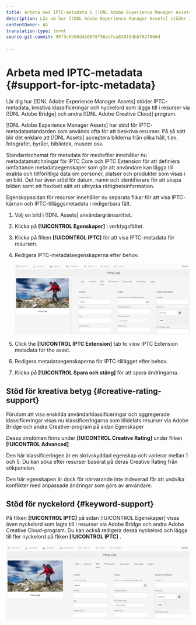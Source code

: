 ```yaml
---
title: Arbeta med IPTC-metadata i [!DNL Adobe Experience Manager Assets].
description: Läs om hur [!DNL Adobe Experience Manager Assets] stöder IPTC-metadata, Creative-klassificeringar och nyckelord som lagts till i resurser via Adobe Bridge och andra Creative-program.
contentOwner: AG
translation-type: tm+mt
source-git-commit: 90f9c0b60d4b0878f56eefea838154bb7627066d

---
```



# Arbeta med IPTC-metadata {#support-for-iptc-metadata}

Lär dig hur [!DNL Adobe Experience Manager Assets] stöder IPTC-metadata, kreativa klassificeringar och nyckelord som läggs till i resurser via [!DNL Adobe Bridge] och andra [!DNL Adobe Creative Cloud] program.

[!DNL Adobe Experience Manager Assets] har stöd för IPTC-metadatastandarden som används ofta för att beskriva resurser. På så sätt blir det enklare att [!DNL Assets] acceptera bilderna från olika håll, t.ex. fotografer, byråer, bibliotek, museer osv.

Standardschemat för metadata för mediefiler innehåller nu metadatamatchningar för IPTC Core och IPTC Extension för att definiera omfattande metadataegenskaper som gör att användare kan lägga till exakta och tillförlitliga data om personer, platser och produkter som visas i en bild. Det har även stöd för datum, namn och identifierare för att skapa bilden samt ett flexibelt sätt att uttrycka rättighetsinformation.

Egenskapssidan för resurser innehåller nu separata flikar för att visa IPTC-kärnan och IPTC-tilläggsmetadata i redigerbara fält.

1. Välj en bild i [!DNL Assets] användargränssnittet.
1. Klicka på **[!UICONTROL Egenskaper]** i verktygsfältet.
1. Klicka på fliken **[!UICONTROL IPTC]** för att visa IPTC-metadata för resursen.
1. Redigera IPTC-metadataegenskaperna efter behov.

   ![iptc_tab](assets/keywords-in-iptc-tab.png)

1. Click the **[!UICONTROL IPTC Extension]** tab to view IPTC Extension metadata for the asset.
1. Redigera metadataegenskaperna för IPTC-tillägget efter behov.
1. Klicka på **[!UICONTROL Spara och stäng]** för att spara ändringarna.

## Stöd för kreativa betyg {#creative-rating-support}

Förutom att visa enskilda användarklassificeringar och aggregerade klassificeringar visas nu klassificeringarna som tilldelats resurser via Adobe Bridge och andra Creative-program på sidan Egenskaper

Dessa omdömen finns under **[!UICONTROL Creative Rating]** under fliken **[!UICONTROL Advanced]** .

Den här klassificeringen är en skrivskyddad egenskap och varierar mellan 1 och 5. Du kan söka efter resurser baserat på deras Creative Rating från sökpanelen.

Den här egenskapen är dock för närvarande inte indexerad för att undvika konflikter med anpassade ändringar som görs av användare.

## Stöd för nyckelord {#keyword-support}

På fliken **[!UICONTROL IPTC]** på sidan [!UICONTROL Egenskaper] visas även nyckelord som lagts till i resurser via Adobe Bridge och andra Adobe Creative Cloud-program. Du kan också redigera dessa nyckelord och lägga till fler nyckelord på fliken **[!UICONTROL IPTC]** .

![keywords](assets/keywords-in-iptc-tab.png)

